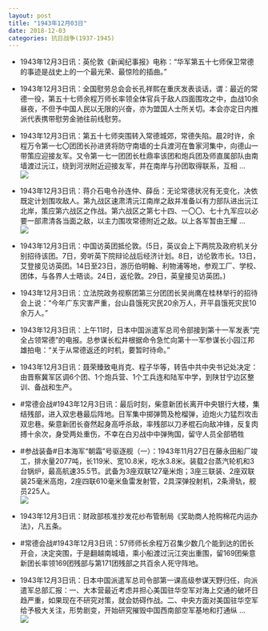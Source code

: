 ```yaml
---
layout: post
title: "1943年12月03日"
date: 2018-12-03
categories: 抗日战争(1937-1945)
---
```


<meta name="referrer" content="no-referrer" />

- 1943年12月3日讯：英伦敦《新闻纪事报》电称：“华军第五十七师保卫常德的事迹是战史上的一个最光荣、最惊险的插曲。” 

- 1943年12月3日讯：全国慰劳总会会长孔祥熙在重庆发表谈话，谓：最近的常德一役，第五十七师余程万师长率领全体官兵于敌人四面围攻之中，血战10余昼夜，不但予中国人民以无限的兴奋，亦为盟国人士所关切。本会亦定日内推派代表携带慰劳金驰往前线慰劳。 

- 1943年12月3日讯：第五十七师突围转入常德城郊，常德失陷。晨2时许，余程万令第一七〇团团长孙进贤将防守南墙的士兵渡河在鲁家河集中，向德山一带策应迎接友军。又令第一七一团团长杜鼎率该团和炮兵团及师直属部队由南墙渡过沅江，绕到河洑附近迎接友军，并在南岸与孙团取得联系，互相 ... <br/><img src="https://wx2.sinaimg.cn/large/aca367d8ly1fxtrepv0bsj20c80jp3yy.jpg" />

- 1943年12月3日讯：蒋介石电令孙连仲、薛岳：无论常德状况有无变化，决依既定计划围攻敌人。第九战区速肃清沅江南岸之敌并准备以有力部队进出沅江北岸，策应第六战区之作战。第六战区之第七十四、一〇〇、七十九军应以必要一部肃清各当面之敌，以主力围攻常德附近之敌。以上各军暂由王耀 ... <br/><img src="https://wx1.sinaimg.cn/large/aca367d8ly1fxtpoepphcj20c809074b.jpg" />

- 1943年12月3日讯：中国访英团抵伦敦。(5日，英议会上下两院及政府机关分别招待该团。7日，旁听英下院辩论战后经济计划。8日，访伦敦市长。13日，艾登接见访英团。14日至23日，游历伯明翰、利物浦等地，参观工厂、学校、团体，与各界人士晤谈。24日，返伦敦。29日，英皇接见访英团。) 

- 1943年12月3日讯：立法院政务视察团第三分团团长吴尚鹰在桂林举行的招待会上说：“今年广东灾害严重，台山县饿死灾民20余万人，开平县饿死灾民10余万人。” 

- 1943年12月3日讯：上午11时，日本中国派遣军总司令部接到第十一军发表“完全占领常德”的电报。总参谋长松井根据命令急忙向第十一军参谋长小园江邦雄拍电：“关于从常德返还的时机，要暂时待命。” 

- 1943年12月3日讯：聂荣臻致电肖克、程子华等，转告中共中央书记处决定：由晋察冀军区调6个团、1个炮兵营、1个工兵连和陆军中学，到陕甘宁边区整训、备战和生产。 

- #常德会战#1943年12月3日讯：最后时刻，柴意新团长离开中央银行大楼，集结残部，进入双忠巷最后阵地。日军集中掷弹筒及枪榴弹，迫炮火力猛烈攻击双忠巷。柴意新团长奋然起身高呼杀敌，率残部以刀矛棍石向敌冲锋，反复肉搏十余次，身受两处重伤，不幸在白刃战中中弹殉国，留守人员全部牺牲 

- #参战装备#日本海军“朝霜”号驱逐舰（一）：1943年11月27日在藤永田船厂竣工，排水量2077吨，长119米、宽10.8米，吃水3.8米。装载2台蒸汽轮机和3台锅炉，最高航速35.5节。武备为3座双联127毫米炮；3座三联装、2座双联装25毫米高炮，2座四联610毫米鱼雷发射管，2具深弹投射机，2条滑轨，舰员225人。 <br/><img src="https://wx2.sinaimg.cn/large/aca367d8ly1fxtbt16611j20iu0jvq8m.jpg" />

- 1943年12月3日讯：财政部核准抄发花纱布管制局《奖助商人抢购棉花内运办法》，凡五条。 

- #常德会战#1943年12月3日讯：57师师长余程万召集少数几个能到达的团长开会，决定突围，于是翻越南城墙，乘小船渡过沅江突出重围，留169团柴意新团长率领169团残部与第171团残部之共百余人死守阵地。 

- 1943年12月3日讯：日本中国派遣军总司令部第一课高级参谋天野归任，向派遣军总部汇报：一、大本营最近考虑并担心美国驻华空军对海上交通的破坏日趋严重，如果现在不研究对策，就会妨碍作战。二、中央方面对美国驻华空军给予极大关注，形势剧变，开始研究摧毁中国西南部空军基地和打通纵 ... <br/><img src="https://wx2.sinaimg.cn/large/aca367d8ly1fxt6ki2vqvj20c80ftq38.jpg" />


